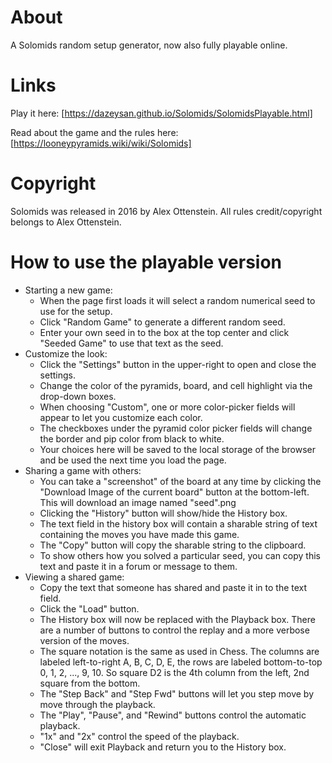 # About
A Solomids random setup generator, now also fully playable online.

# Links
Play it here: [https://dazeysan.github.io/Solomids/SolomidsPlayable.html]

Read about the game and the rules here: [https://looneypyramids.wiki/wiki/Solomids]

# Copyright
Solomids was released in 2016 by Alex Ottenstein.  All rules credit/copyright belongs to Alex Ottenstein.

# How to use the playable version
- Starting a new game:
  - When the page first loads it will select a random numerical seed to use for the setup.
  - Click "Random Game" to generate a different random seed.
  - Enter your own seed in to the box at the top center and click "Seeded Game" to use that text as the seed.
- Customize the look:
  - Click the "Settings" button in the upper-right to open and close the settings.
  - Change the color of the pyramids, board, and cell highlight via the drop-down boxes.
  - When choosing "Custom", one or more color-picker fields will appear to let you customize each color.
  - The checkboxes under the pyramid color picker fields will change the border and pip color from black to white.
  - Your choices here will be saved to the local storage of the browser and be used the next time you load the page.
- Sharing a game with others:
  - You can take a "screenshot" of the board at any time by clicking the "Download Image of the current board" button at the bottom-left.  This will download an image named "seed".png
  - Clicking the "History" button will show/hide the History box.
  - The text field in the history box will contain a sharable string of text containing the moves you have made this game.
  - The "Copy" button will copy the sharable string to the clipboard.
  - To show others how you solved a particular seed, you can copy this text and paste it in a forum or message to them.
- Viewing a shared game:
  - Copy the text that someone has shared and paste it in to the text field.
  - Click the "Load" button.
  - The History box will now be replaced with the Playback box.  There are a number of buttons to control the replay and a more verbose version of the moves.
  - The square notation is the same as used in Chess.  The columns are labeled left-to-right A, B, C, D, E, the rows are labeled bottom-to-top 0, 1, 2, ..., 9, 10.  So square D2 is the 4th column from the left, 2nd square from the bottom.
  - The "Step Back" and "Step Fwd" buttons will let you step move by move through the playback.
  - The "Play", "Pause", and "Rewind" buttons control the automatic playback.
  - "1x" and "2x" control the speed of the playback.
  - "Close" will exit Playback and return you to the History box.
